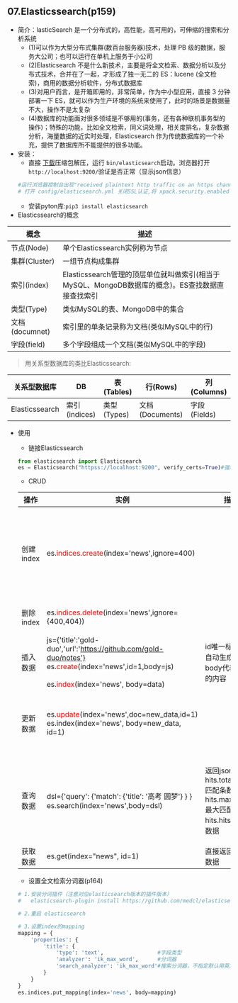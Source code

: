 ## 07.Elasticssearch(p159)
- 简介：lasticSearch 是一个分布式的，高性能，高可用的，可伸缩的搜索和分析系统
    - (1)可以作为大型分布式集群(数百台服务器)技术，处理 PB 级的数据，服务大公司；也可以运行在单机上服务于小公司
    - (2)Elasticsearch 不是什么新技术，主要是将全文检索、数据分析以及分布式技术，合并在了一起，才形成了独一无二的 ES：lucene (全文检索)，商用的数据分析软件，分布式数据库
    - (3)对用户而言，是开箱即用的，非常简单，作为中小型应用，直接 3 分钟部署一下 ES，就可以作为生产环境的系统来使用了，此时的场景是数据量不大，操作不是太复杂
    - (4)数据库的功能面对很多领域是不够用的(事务，还有各种联机事务型的操作)；特殊的功能，比如全文检索，同义词处理，相关度排名，复杂数据分析，海量数据的近实时处理，Elasticsearch 作为传统数据库的一个补充，提供了数据库所不能提供的很多功能。
- 安装：
    - 直接 [下载](https://www.elastic.co/cn/downloads/elasticsearch)压缩包解压，运行 `bin/elasticsearch`启动。浏览器打开`http://localhost:9200/`验证是否正常（显示json信息）
    ```python
    #运行浏览器控制台出现"received plaintext http traffic on an https channel, closing connection Netty4HttpChannel{localAddress=/[0:0:0:0:0:0:0:1]:9200"
    # 打开 config/elasticsearch.yml 关闭SSL认证,将 xpack.security.enabled 设置成 false
    ```
    - 安装pyton库:`pip3 install elasticsearch`
- Elasticssearch的概念

概念|描述
---|---
节点(Node)|单个Elasticssearch实例称为节点
集群(Cluster)|一组节点构成集群
索引(index)|Elasticssearch管理的顶层单位就叫做索引(相当于MySQL、MongoDB数据库的概念)。ES查找数据直接查找索引
类型(Type)|类似MySQL的表、MongoDB中的集合
文档(documnet)|索引里的单条记录称为文档(类似MySQL中的行)
字段(field)|多个字段组成一个文档(类似MySQL中的字段)


> 用关系型数据库的类比Elasticssearch:

关系型数据库| DB|表(Tables)|行(Rows)|列(Columns)
 ---|---|---|---|---
Elasticssearch|索引(indices)|类型(Types)|文档(Documents)|字段(Fields)

- 使用
    - 链接Elasticssearch
    ```python
    from elasticsearch import Elasticsearch
    es = Elasticsearch("httpss://localhost:9200", verify_certs=True)#强制SSL验证,注意"httpss".httpss://[user:pwd^]hostname:port
    ```

    - CRUD

    操作|实例|描述|其他
    ---|---|---|---
    创建index|es.<span style="color:red">indices.create</span>(index='news',ignore=400)||如果创建失败返回的`status=400`表示已经存在，ignore=400则忽略改错误否则抛异常
    删除index|es.<span style="color:red">indices.delete</span>(index='news',ignore={400,404})||404不存在（http code套进来了？）
    插入数据|js={'title':'gold-duo','url':'https://github.com/gold-duo/notes'}</br>es.<span style="color:red">create</span>(index='news',id=1,body=js)</br></br>es.<span style="color:red">index</span>(index='news', body=data)|id唯一标识(无则自动生成)，body代表文档的内容|es.create调用的是es.index
    更新数据|es.<span style="color:red">update</span>(index='news',doc=new_data,id=1)</font></br>es.index(index='news', body=new_data, id=1)||如上es.index既可插入又可更新，所以当数据不存在则更新
    查询数据|dsl={'query': {'match': {'title': '高考 圆梦'} } }</br>es.search(index='news',body=dsl)|返回json:</br>hits.total.value:匹配条数</br>hits.max_score:最大匹配分数</br>hits.hits:匹配的数据|全文检索，所以这里设置的'高考 圆梦'，就是包含'高考'或者'圆梦'的数据</br>查询[DSL](https://www.elastic.co/guide/en/elasticsearch/reference/current/query-dsl.html)
    获取数据|es.get(index="news",  id=1)|直接返回id=1的数据|

    - 设置全文检索分词器(p164)
    ```python
    # 1.安装分词插件（注意对应elasticsearch版本的插件版本）
    #   elasticsearch-plugin install https://github.com/medcl/elasticsearch-analysis-ik/releases/download/v8.11.3/elasticsearch-analysis-ik-8.11.3.zip

    # 2.重启 elasticsearch

    # 3.设置index的mapping
    mapping = {
        'properties': {
            'title': {
                'type': 'text',                 #字段类型
                'analyzer': 'ik_max_word',      #分词器
                'search_analyzer': 'ik_max_word'#搜索分词器，不指定默认用英文分词
            }
        }
    }
    es.indices.put_mapping(index='news', body=mapping)
    ```